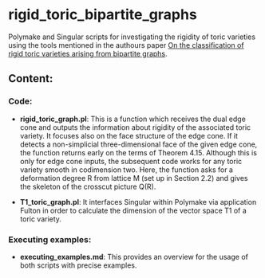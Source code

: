 # rigid_toric_bipartite_graphs
Polymake and Singular scripts for investigating the rigidity of toric varieties using the tools mentioned in the authours paper [On the classification of rigid toric varieties arising from bipartite graphs]().  

## Content:

### Code:

* **rigid_toric_graph.pl**:  This is a function which receives the dual edge cone and outputs the information about rigidity of the associated toric variety. It focuses also on the face structure of the edge cone. If it detects a non-simplicial three-dimensional face of the given edge cone, the function returns early on the terms of Theorem 4.15. Although this is only for edge cone inputs, the subsequent code works for any toric variety smooth in codimension two. Here, the function asks for a deformation degree R from lattice M (set up in Section 2.2) and gives the skeleton of the crosscut picture Q(R).

* **T1_toric_graph.pl**:  It interfaces Singular within Polymake via application Fulton in order to calculate the dimension of the vector space T1 of a toric variety.

### Executing examples:

* **executing_examples.md**: This provides an overview for the usage of both scripts with precise examples.
